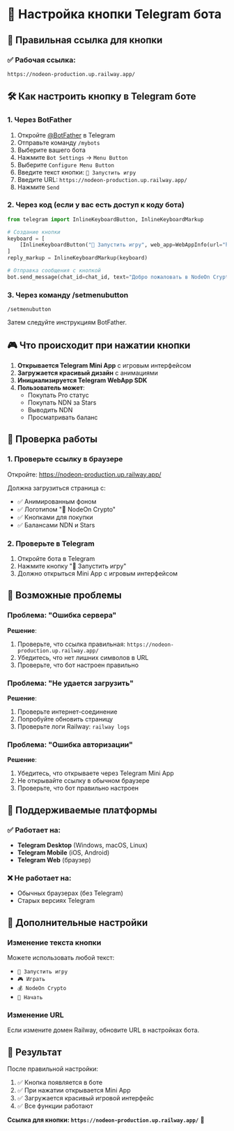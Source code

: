 # 🤖 Настройка кнопки Telegram бота

## 🚀 Правильная ссылка для кнопки

### ✅ Рабочая ссылка:
```
https://nodeon-production.up.railway.app/
```

## 🛠 Как настроить кнопку в Telegram боте

### 1. Через BotFather
1. Откройте [@BotFather](https://t.me/BotFather) в Telegram
2. Отправьте команду `/mybots`
3. Выберите вашего бота
4. Нажмите `Bot Settings` → `Menu Button`
5. Выберите `Configure Menu Button`
6. Введите текст кнопки: `🚀 Запустить игру`
7. Введите URL: `https://nodeon-production.up.railway.app/`
8. Нажмите `Send`

### 2. Через код (если у вас есть доступ к коду бота)
```python
from telegram import InlineKeyboardButton, InlineKeyboardMarkup

# Создание кнопки
keyboard = [
    [InlineKeyboardButton("🚀 Запустить игру", web_app=WebAppInfo(url="https://nodeon-production.up.railway.app/"))]
]
reply_markup = InlineKeyboardMarkup(keyboard)

# Отправка сообщения с кнопкой
bot.send_message(chat_id=chat_id, text="Добро пожаловать в NodeOn Crypto!", reply_markup=reply_markup)
```

### 3. Через команду /setmenubutton
```
/setmenubutton
```
Затем следуйте инструкциям BotFather.

## 🎮 Что происходит при нажатии кнопки

1. **Открывается Telegram Mini App** с игровым интерфейсом
2. **Загружается красивый дизайн** с анимациями
3. **Инициализируется Telegram WebApp SDK**
4. **Пользователь может**:
   - Покупать Pro статус
   - Покупать NDN за Stars
   - Выводить NDN
   - Просматривать баланс

## 🔧 Проверка работы

### 1. Проверьте ссылку в браузере
Откройте: https://nodeon-production.up.railway.app/

Должна загрузиться страница с:
- ✅ Анимированным фоном
- ✅ Логотипом "🚀 NodeOn Crypto"
- ✅ Кнопками для покупки
- ✅ Балансами NDN и Stars

### 2. Проверьте в Telegram
1. Откройте бота в Telegram
2. Нажмите кнопку "🚀 Запустить игру"
3. Должно открыться Mini App с игровым интерфейсом

## 🚨 Возможные проблемы

### Проблема: "Ошибка сервера"
**Решение**: 
1. Проверьте, что ссылка правильная: `https://nodeon-production.up.railway.app/`
2. Убедитесь, что нет лишних символов в URL
3. Проверьте, что бот настроен правильно

### Проблема: "Не удается загрузить"
**Решение**:
1. Проверьте интернет-соединение
2. Попробуйте обновить страницу
3. Проверьте логи Railway: `railway logs`

### Проблема: "Ошибка авторизации"
**Решение**:
1. Убедитесь, что открываете через Telegram Mini App
2. Не открывайте ссылку в обычном браузере
3. Проверьте, что бот правильно настроен

## 📱 Поддерживаемые платформы

### ✅ Работает на:
- **Telegram Desktop** (Windows, macOS, Linux)
- **Telegram Mobile** (iOS, Android)
- **Telegram Web** (браузер)

### ❌ Не работает на:
- Обычных браузерах (без Telegram)
- Старых версиях Telegram

## 🎯 Дополнительные настройки

### Изменение текста кнопки
Можете использовать любой текст:
- `🚀 Запустить игру`
- `🎮 Играть`
- `💰 NodeOn Crypto`
- `🚀 Начать`

### Изменение URL
Если измените домен Railway, обновите URL в настройках бота.

## 🎉 Результат

После правильной настройки:
1. ✅ Кнопка появляется в боте
2. ✅ При нажатии открывается Mini App
3. ✅ Загружается красивый игровой интерфейс
4. ✅ Все функции работают

**Ссылка для кнопки: `https://nodeon-production.up.railway.app/`** 🚀

